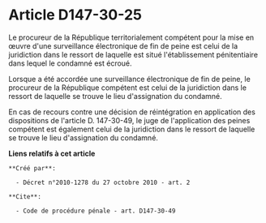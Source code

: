 # Article D147-30-25

Le procureur de la République territorialement compétent pour la mise en œuvre d'une surveillance électronique de fin de
peine est celui de la juridiction dans le ressort de laquelle est situé l'établissement pénitentiaire dans lequel le condamné
est écroué. 

Lorsque a été accordée une surveillance électronique de fin de peine, le procureur de la République compétent est celui de la
juridiction dans le ressort de laquelle se trouve le lieu d'assignation du condamné. 

En cas de recours contre une décision de réintégration en application des dispositions de l'article D. 147-30-49, le juge de
l'application des peines compétent est également celui de la juridiction dans le ressort de laquelle se trouve le lieu
d'assignation du condamné.

**Liens relatifs à cet article**

	**Créé par**:

	  - Décret n°2010-1278 du 27 octobre 2010 - art. 2

	**Cite**:

	  - Code de procédure pénale - art. D147-30-49
